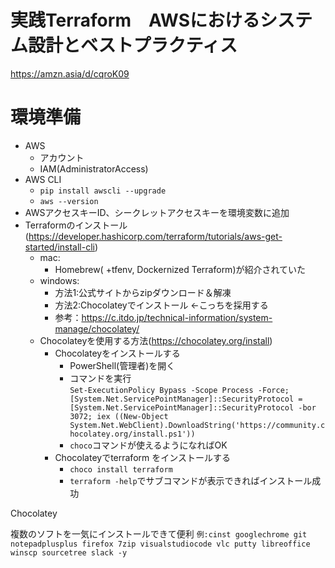 # 実践Terraform　AWSにおけるシステム設計とベストプラクティス 

https://amzn.asia/d/cqroK09

# 環境準備
- AWS
  - アカウント
  - IAM(AdministratorAccess)
- AWS CLI
  - ```pip install awscli --upgrade```
  - ```aws --version```
- AWSアクセスキーID、シークレットアクセスキーを環境変数に追加
- Terraformのインストール(https://developer.hashicorp.com/terraform/tutorials/aws-get-started/install-cli)
  - mac:
    - Homebrew( +tfenv, Dockernized Terraform)が紹介されていた
  - windows:
    - 方法1:公式サイトからzipダウンロード＆解凍
    - 方法2:Chocolateyでインストール ←こっちを採用する
    - 参考：https://c.itdo.jp/technical-information/system-manage/chocolatey/
  - Chocolateyを使用する方法(https://chocolatey.org/install)
    - Chocolateyをインストールする
      - PowerShell(管理者)を開く
      - コマンドを実行  
        ```Set-ExecutionPolicy Bypass -Scope Process -Force; [System.Net.ServicePointManager]::SecurityProtocol = [System.Net.ServicePointManager]::SecurityProtocol -bor 3072; iex ((New-Object System.Net.WebClient).DownloadString('https://community.chocolatey.org/install.ps1'))```
      - ```choco```コマンドが使えるようになればOK
    - Chocolateyでterraform をインストールする
      - ```choco install terraform```
      - ```terraform -help```でサブコマンドが表示できればインストール成功

Chocolatey

複数のソフトを一気にインストールできて便利
```例:cinst googlechrome git notepadplusplus firefox 7zip visualstudiocode vlc putty libreoffice winscp sourcetree slack -y```
